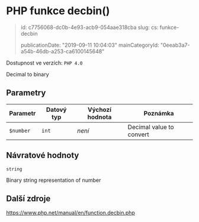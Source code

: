 PHP funkce decbin()
===================

> id: c7756068-dc0b-4e93-acb9-054aae318cba
> slug:
> 	cs: funkce-decbin
>
> publicationDate: "2019-09-11 10:04:03"
> mainCategoryId: "0eeab3a7-a54b-46db-a253-ca6100145648"

Dostupnost ve verzích: `PHP 4.0`

Decimal to binary


Parametry
--------------

| Parametr | Datový typ | Výchozí hodnota | Poznámka |
|-----|-----|-----|-----|
| `$number` | `int` | *není* | Decimal value to convert |


Návratové hodnoty
----------------

`string`

Binary string representation of number

Další zdroje
------------

https://www.php.net/manual/en/function.decbin.php
